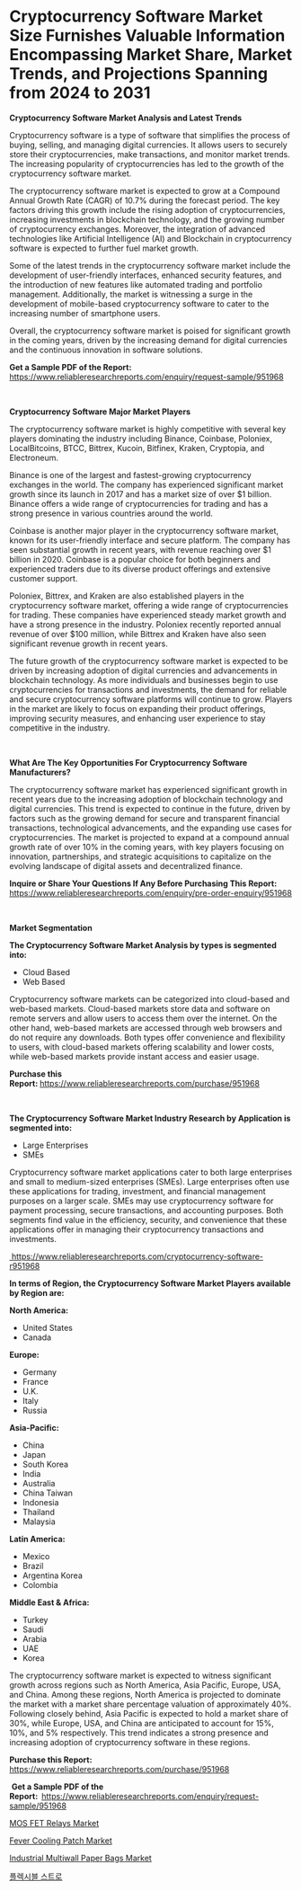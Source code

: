 <p><h1>Cryptocurrency Software Market Size Furnishes Valuable Information Encompassing Market Share, Market Trends, and Projections Spanning from 2024 to 2031</h1></p><p><strong>Cryptocurrency Software Market Analysis and Latest Trends</strong></p>
<p><p>Cryptocurrency software is a type of software that simplifies the process of buying, selling, and managing digital currencies. It allows users to securely store their cryptocurrencies, make transactions, and monitor market trends. The increasing popularity of cryptocurrencies has led to the growth of the cryptocurrency software market.</p><p>The cryptocurrency software market is expected to grow at a Compound Annual Growth Rate (CAGR) of 10.7% during the forecast period. The key factors driving this growth include the rising adoption of cryptocurrencies, increasing investments in blockchain technology, and the growing number of cryptocurrency exchanges. Moreover, the integration of advanced technologies like Artificial Intelligence (AI) and Blockchain in cryptocurrency software is expected to further fuel market growth.</p><p>Some of the latest trends in the cryptocurrency software market include the development of user-friendly interfaces, enhanced security features, and the introduction of new features like automated trading and portfolio management. Additionally, the market is witnessing a surge in the development of mobile-based cryptocurrency software to cater to the increasing number of smartphone users.</p><p>Overall, the cryptocurrency software market is poised for significant growth in the coming years, driven by the increasing demand for digital currencies and the continuous innovation in software solutions.</p></p>
<p><strong>Get a Sample PDF of the Report:&nbsp;</strong> <a href="https://www.reliableresearchreports.com/enquiry/request-sample/951968">https://www.reliableresearchreports.com/enquiry/request-sample/951968</a></p>
<p>&nbsp;</p>
<p><strong>Cryptocurrency Software Major Market Players</strong></p>
<p><p>The cryptocurrency software market is highly competitive with several key players dominating the industry including Binance, Coinbase, Poloniex, LocalBitcoins, BTCC, Bittrex, Kucoin, Bitfinex, Kraken, Cryptopia, and Electroneum.</p><p>Binance is one of the largest and fastest-growing cryptocurrency exchanges in the world. The company has experienced significant market growth since its launch in 2017 and has a market size of over $1 billion. Binance offers a wide range of cryptocurrencies for trading and has a strong presence in various countries around the world.</p><p>Coinbase is another major player in the cryptocurrency software market, known for its user-friendly interface and secure platform. The company has seen substantial growth in recent years, with revenue reaching over $1 billion in 2020. Coinbase is a popular choice for both beginners and experienced traders due to its diverse product offerings and extensive customer support.</p><p>Poloniex, Bittrex, and Kraken are also established players in the cryptocurrency software market, offering a wide range of cryptocurrencies for trading. These companies have experienced steady market growth and have a strong presence in the industry. Poloniex recently reported annual revenue of over $100 million, while Bittrex and Kraken have also seen significant revenue growth in recent years.</p><p>The future growth of the cryptocurrency software market is expected to be driven by increasing adoption of digital currencies and advancements in blockchain technology. As more individuals and businesses begin to use cryptocurrencies for transactions and investments, the demand for reliable and secure cryptocurrency software platforms will continue to grow. Players in the market are likely to focus on expanding their product offerings, improving security measures, and enhancing user experience to stay competitive in the industry.</p></p>
<p>&nbsp;</p>
<p><strong>What Are The Key Opportunities For Cryptocurrency Software Manufacturers?</strong></p>
<p><p>The cryptocurrency software market has experienced significant growth in recent years due to the increasing adoption of blockchain technology and digital currencies. This trend is expected to continue in the future, driven by factors such as the growing demand for secure and transparent financial transactions, technological advancements, and the expanding use cases for cryptocurrencies. The market is projected to expand at a compound annual growth rate of over 10% in the coming years, with key players focusing on innovation, partnerships, and strategic acquisitions to capitalize on the evolving landscape of digital assets and decentralized finance.</p></p>
<p><strong>Inquire or Share Your Questions If Any Before Purchasing This Report:</strong> <a href="https://www.reliableresearchreports.com/enquiry/pre-order-enquiry/951968">https://www.reliableresearchreports.com/enquiry/pre-order-enquiry/951968</a></p>
<p>&nbsp;</p>
<p><strong>Market Segmentation</strong></p>
<p><strong>The Cryptocurrency Software Market Analysis by types is segmented into:</strong></p>
<p><ul><li>Cloud Based</li><li>Web Based</li></ul></p>
<p><p>Cryptocurrency software markets can be categorized into cloud-based and web-based markets. Cloud-based markets store data and software on remote servers and allow users to access them over the internet. On the other hand, web-based markets are accessed through web browsers and do not require any downloads. Both types offer convenience and flexibility to users, with cloud-based markets offering scalability and lower costs, while web-based markets provide instant access and easier usage.</p></p>
<p><strong>Purchase this Report:&nbsp;</strong><a href="https://www.reliableresearchreports.com/purchase/951968">https://www.reliableresearchreports.com/purchase/951968</a></p>
<p>&nbsp;</p>
<p><strong>The Cryptocurrency Software Market Industry Research by Application is segmented into:</strong></p>
<p><ul><li>Large Enterprises</li><li>SMEs</li></ul></p>
<p><p>Cryptocurrency software market applications cater to both large enterprises and small to medium-sized enterprises (SMEs). Large enterprises often use these applications for trading, investment, and financial management purposes on a larger scale. SMEs may use cryptocurrency software for payment processing, secure transactions, and accounting purposes. Both segments find value in the efficiency, security, and convenience that these applications offer in managing their cryptocurrency transactions and investments.</p></p>
<p><a href="https://www.reliableresearchreports.com/cryptocurrency-software-r951968">&nbsp;https://www.reliableresearchreports.com/cryptocurrency-software-r951968</a></p>
<p><strong>In terms of Region, the Cryptocurrency Software Market Players available by Region are:</strong></p>
<p>
    <p> <strong> North America: </strong>
        <ul>
            <li>United States</li>
            <li>Canada</li>
        </ul>
        </p> 
    <p> <strong> Europe: </strong>
        <ul>
            <li>Germany</li>
            <li>France</li>
            <li>U.K.</li>
            <li>Italy</li>
            <li>Russia</li>
        </ul>
        </p> 
    <p> <strong> Asia-Pacific: </strong>
        <ul>
            <li>China</li>
            <li>Japan</li>
            <li>South Korea</li>
            <li>India</li>
            <li>Australia</li>
            <li>China Taiwan</li>
            <li>Indonesia</li>
            <li>Thailand</li>
            <li>Malaysia</li>
        </ul>
        </p> 
    <p> <strong> Latin America: </strong>
        <ul>
            <li>Mexico</li>
            <li>Brazil</li>
            <li>Argentina Korea</li>
            <li>Colombia</li>
        </ul>
        </p> 
    <p> <strong> Middle East & Africa: </strong>
        <ul>
            <li>Turkey</li>
            <li>Saudi</li>
            <li>Arabia</li>
            <li>UAE</li>
            <li>Korea</li>
        </ul>
    </p>
    </p>
<p><p>The cryptocurrency software market is expected to witness significant growth across regions such as North America, Asia Pacific, Europe, USA, and China. Among these regions, North America is projected to dominate the market with a market share percentage valuation of approximately 40%. Following closely behind, Asia Pacific is expected to hold a market share of 30%, while Europe, USA, and China are anticipated to account for 15%, 10%, and 5% respectively. This trend indicates a strong presence and increasing adoption of cryptocurrency software in these regions.</p></p>
<p><strong>Purchase this Report: </strong><a href="https://www.reliableresearchreports.com/purchase/951968">https://www.reliableresearchreports.com/purchase/951968</a></p>
<p>&nbsp;<strong>Get a Sample PDF of the Report:&nbsp;&nbsp;</strong><a href="https://www.reliableresearchreports.com/enquiry/request-sample/951968">https://www.reliableresearchreports.com/enquiry/request-sample/951968</a></p>
<p><strong></strong></p>
<p><p><a href="https://www.linkedin.com/pulse/mos-fet-relays-market-competitive-analysis-trends-forecast-kva8f?trackingId=KA3SglWCjE5jayr2CW1%2FeA%3D%3D">MOS FET Relays Market</a></p><p><a href="https://medium.com/@gabrieluffman5656/fever-cooling-patch-market-share-evolution-and-market-growth-trends-2024-2031-b1e331e24a99">Fever Cooling Patch Market</a></p><p><a href="https://www.linkedin.com/pulse/industrial-multiwall-paper-bags-market-competitive-analysis-jxemf?trackingId=%2FrNB8Twgh65OeWYgWEhuBA%3D%3D">Industrial Multiwall Paper Bags Market</a></p><p><a href="https://medium.com/@kasandrarempel/%EC%9C%A0%EC%97%B0%ED%95%9C-%EB%B9%A8%EB%8C%80-%EC%8B%9C%EC%9E%A5-%EA%B2%BD%EC%9F%81-%EB%B6%84%EC%84%9D-%EC%8B%9C%EC%9E%A5-%EB%8F%99%ED%96%A5-%EB%B0%8F-2031%EB%85%84%EA%B9%8C%EC%A7%80%EC%9D%98-%EC%98%88%EC%B8%A1-e1cb77d931e4">플렉시블 스트로</a></p></p>